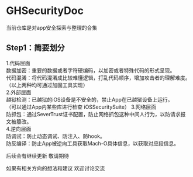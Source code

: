 # GHSecurityDoc
当前仓库是对app安全探索与整理的合集<br>

## Step1：简要划分
1.代码层面<br>
数据加密：重要的数据或者字符硬编码，以加密或者特殊代码的形式呈现。<br>
代码混淆：将代码混淆成比较难懂逻辑，打乱代码顺序，增加攻击者的理解难度。<br>
（以上两种均可通过加固工具实现）<br>
2.外部层面<br>
越狱检测：已越狱的iOS设备是不安全的，禁止App在已越狱设备上运行。<br>
（可以通过App内某些库进行检查 iOSSecuritySuite）
3.网络层面<br>
防抓包：通过SeverTrust证书配置，防止网络抓包这种中间人行为，以防请求报文被篡改。<br>
4.逆向层面<br>
防调试：防止动态调试、防注入、防hook。<br>
防反编译：防止App被逆向工具获取Mach-O具体信息，以获取对应段信息。<br>

后续会有继续更新 敬请期待 <br>

如果有相关方向的想法和建议 欢迎讨论交流 <br>

